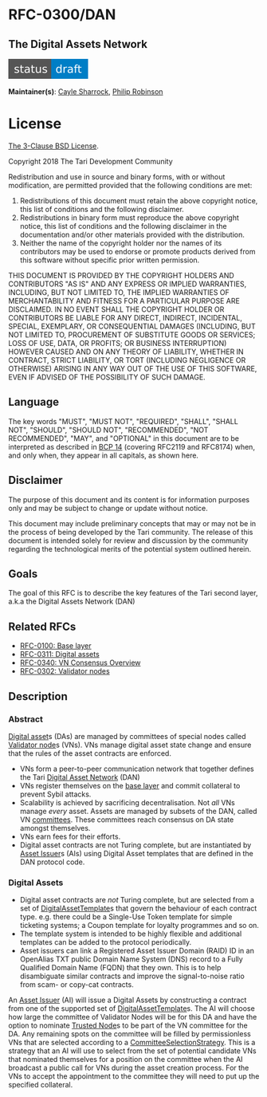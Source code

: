 # RFC-0300/DAN

## The Digital Assets Network

![status: draft](theme/images/status-draft.svg)

**Maintainer(s)**: [Cayle Sharrock](https://github.com/CjS77), [Philip Robinson](https://github.com/philipr-za)

# License

[ The 3-Clause BSD License](https://opensource.org/licenses/BSD-3-Clause).

Copyright 2018 The Tari Development Community

Redistribution and use in source and binary forms, with or without modification, are permitted provided that the
following conditions are met:

1. Redistributions of this document must retain the above copyright notice, this list of conditions and the following
   disclaimer.
2. Redistributions in binary form must reproduce the above copyright notice, this list of conditions and the following
   disclaimer in the documentation and/or other materials provided with the distribution.
3. Neither the name of the copyright holder nor the names of its contributors may be used to endorse or promote products
   derived from this software without specific prior written permission.

THIS DOCUMENT IS PROVIDED BY THE COPYRIGHT HOLDERS AND CONTRIBUTORS "AS IS" AND ANY EXPRESS OR IMPLIED WARRANTIES,
INCLUDING, BUT NOT LIMITED TO, THE IMPLIED WARRANTIES OF MERCHANTABILITY AND FITNESS FOR A PARTICULAR PURPOSE ARE
DISCLAIMED. IN NO EVENT SHALL THE COPYRIGHT HOLDER OR CONTRIBUTORS BE LIABLE FOR ANY DIRECT, INDIRECT, INCIDENTAL,
SPECIAL, EXEMPLARY, OR CONSEQUENTIAL DAMAGES (INCLUDING, BUT NOT LIMITED TO, PROCUREMENT OF SUBSTITUTE GOODS OR
SERVICES; LOSS OF USE, DATA, OR PROFITS; OR BUSINESS INTERRUPTION) HOWEVER CAUSED AND ON ANY THEORY OF LIABILITY,
WHETHER IN CONTRACT, STRICT LIABILITY, OR TORT (INCLUDING NEGLIGENCE OR OTHERWISE) ARISING IN ANY WAY OUT OF THE USE OF
THIS SOFTWARE, EVEN IF ADVISED OF THE POSSIBILITY OF SUCH DAMAGE.

## Language

The key words "MUST", "MUST NOT", "REQUIRED", "SHALL", "SHALL NOT", "SHOULD", "SHOULD NOT", "RECOMMENDED", 
"NOT RECOMMENDED", "MAY", and "OPTIONAL" in this document are to be interpreted as described in 
[BCP 14](https://tools.ietf.org/html/bcp14) (covering RFC2119 and RFC8174) when, and only when, they appear in all capitals, as 
shown here.
      
## Disclaimer

The purpose of this document and its content is for information purposes only and may be subject to change or update
without notice.

This document may include preliminary concepts that may or may not be in the process of being developed by the Tari
community. The release of this document is intended solely for review and discussion by the community regarding the
technological merits of the potential system outlined herein.

## Goals

The goal of this RFC is to describe the key features of the Tari second layer, a.k.a the Digital Assets Network (DAN)

## Related RFCs

* [RFC-0100: Base layer](RFC-0100_BaseLayer.md)
* [RFC-0311: Digital assets](RFC-0311_AssetTemplates.md)
* [RFC-0340: VN Consensus Overview](RFC-0340_VNConsensusOverview.md)
* [RFC-0302: Validator nodes](RFC-0302_ValidatorNodes.md)

## Description

### Abstract

[Digital asset]s (DAs) are managed by committees of special nodes called [Validator node]s (VNs). VNs manage digital asset state change and ensure
that the rules of the asset contracts are enforced.
* VNs form a peer-to-peer communication network that together defines the Tari [Digital Asset Network] (DAN)
* VNs register themselves on the [base layer] and commit collateral to prevent Sybil attacks.
* Scalability is achieved by sacrificing decentralisation. Not *all* VNs manage *every* asset. Assets are managed by
  subsets of the DAN, called VN [committees]. These committees reach consensus on DA state amongst themselves.
* VNs earn fees for their efforts.
* Digital asset contracts are not Turing complete, but are instantiated by [Asset Issuer]s (AIs) using Digital Asset templates that are defined
  in the DAN protocol code.

### Digital Assets

* Digital asset contracts are *not* Turing complete, but are selected from a set of [DigitalAssetTemplate]s that govern
  the behaviour of each contract type. e.g. there could be a Single-Use Token template for simple ticketing systems; a
  Coupon template for loyalty programmes and so on.
* The template system is intended to be highly flexible and additional templates can be added to the protocol periodically.
* Asset issuers can link a Registered Asset Issuer Domain (RAID) ID in an OpenAlias TXT public Domain Name System (DNS) 
  record to a Fully Qualified Domain Name (FQDN) that they own. This is to help disambiguate similar
  contracts and improve the signal-to-noise ratio from scam- or copy-cat contracts.

An [Asset Issuer] (AI) will issue a Digital Assets by constructing a contract from one of the supported set of [DigitalAssetTemplate]s. The AI will choose
how large the committee of Validator Nodes will be for this DA and have the option to nominate [Trusted Node]s to be part of the VN committee for the DA.
Any remaining spots on the committee will be filled by permissionless VNs that are selected according to a [CommitteeSelectionStrategy]. This is a strategy
that an AI will use to select from the set of potential candidate VNs that nominated themselves for a position on the committee when the AI broadcast a public call for VNs during the asset creation process. For the VNs to accept the appointment to the committee they will need to put up the specified collateral.

[asset issuer]: Glossary.md#asset-issuer
[base layer]: Glossary.md#base-layer
[digital asset]: Glossary.md#digital-asset
[committees]: Glossary.md#committee
[CommitteeSelectionStrategy]: Glossary.md#committeeselectionstrategy
[validator node]: Glossary.md#validator-node
[digital asset network]: Glossary.md#digital-asset-network
[trusted node]: Glossary.md#trusted-node
[DigitalAssetTemplate]: Glossary.md#digitalassettemplate

